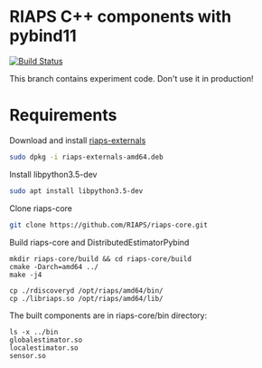 # RIAPS C++ components with pybind11

[![Build Status](https://travis-ci.com/RIAPS/riaps-core.svg?token=pyUEeBLkG7FqiYPhyfxp&branch=master)](https://travis-ci.com/RIAPS/riaps-core)

This branch contains experiment code. Don't use it in production!

# Requirements

Download and install [riaps-externals](https://github.com/RIAPS/riaps-externals/releases/tag/0.7.3)

```sh
sudo dpkg -i riaps-externals-amd64.deb
```

Install libpython3.5-dev

```sh
sudo apt install libpython3.5-dev
```

Clone riaps-core

```sh
git clone https://github.com/RIAPS/riaps-core.git
```

Build riaps-core and DistributedEstimatorPybind

```
mkdir riaps-core/build && cd riaps-core/build
cmake -Darch=amd64 ../
make -j4

cp ./rdiscoveryd /opt/riaps/amd64/bin/
cp ./libriaps.so /opt/riaps/amd64/lib/
```

The built components are in riaps-core/bin directory:

```
ls -x ../bin
globalestimator.so
localestimator.so
sensor.so 
```


